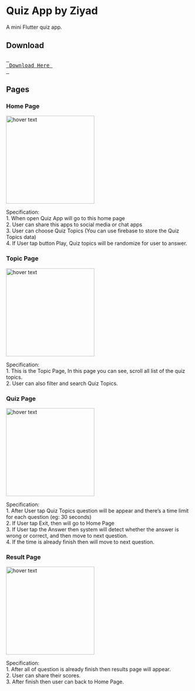 # Quiz App by Ziyad

A mini Flutter quiz app.
## Download
[<kbd> <br> Download Here <br> </kbd>][KBD]
<!---------------------------------------------------------------------------->
[KBD]: https://github.com/mziyadam/quiz_app_ziyad/raw/master/apk/app-release.apk
## Pages

### Home Page
<p align="start">
  <img src="https://user-images.githubusercontent.com/64635497/210627648-1d09864b-dbfe-419f-915f-2205be8bb0fe.jpeg" width="240" title="hover text"><br>
</p>
Specification:<br>
1. When open Quiz App will go to this home
page<br>
2. User can share this apps to social media
or chat apps<br>
3. User can choose Quiz Topics (You can
use firebase to store the Quiz Topics
data)<br>
4. If User tap button Play, Quiz topics will be
randomize for user to answer.

### Topic Page
<p align="start">
  <img src="https://user-images.githubusercontent.com/64635497/210627684-05675816-a04f-4b97-b5d1-788d48512679.jpeg" width="240" title="hover text">
</p>
Specification:<br>
1. This is the Topic Page, In this page you
can see, scroll all list of the quiz topics.<br>
2. User can also filter and search Quiz
Topics.<br>



### Quiz Page
<p align="start">
  <img src="https://user-images.githubusercontent.com/64635497/210627693-f93cdeb1-0c2c-4504-8ff7-43114f48dd14.jpeg" width="240" title="hover text">
</p>
Specification:<br>
1. After User tap Quiz Topics question will
be appear and there’s a time limit for
each question (eg: 30 seconds)<br>
2. If User tap Exit, then will go to Home
Page<br>
3. If User tap the Answer then system will
detect whether the answer is wrong or
correct, and then move to next
question.<br>
4. If the time is already finish then will
move to next question.<br>


### Result Page
<p align="start">
  <img src="https://user-images.githubusercontent.com/64635497/210627698-f0cd356a-066e-4ae1-a6c7-4c49da4efd0e.jpeg" width="240" title="hover text">
</p>
Specification:<br>
1. After all of question is already finish
then results page will appear.<br>
2. User can share their scores.<br>
3. After finish then user can back to Home
Page.<br>
